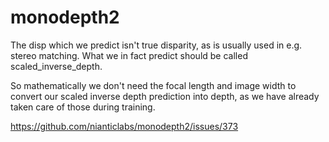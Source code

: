 # monodepth2

The disp which we predict isn't true disparity, as is usually used in e.g. stereo matching. What we in fact predict should be called scaled_inverse_depth.

So mathematically we don't need the focal length and image width to convert our scaled inverse depth prediction into depth, as we have already taken care of those during training.

https://github.com/nianticlabs/monodepth2/issues/373